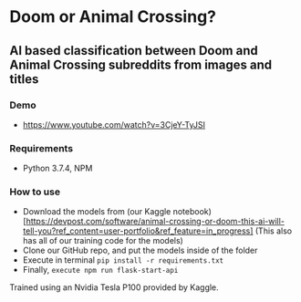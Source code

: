 # Doom or Animal Crossing?

## AI based classification between Doom and Animal Crossing subreddits from images and titles

### Demo
- https://www.youtube.com/watch?v=3CjeY-TyJSI

### Requirements
- Python 3.7.4, NPM

### How to use
- Download the models from (our Kaggle notebook)[https://devpost.com/software/animal-crossing-or-doom-this-ai-will-tell-you?ref_content=user-portfolio&ref_feature=in_progress] (This also has all of our training code for the models)
- Clone our GitHub repo, and put the models inside of the folder
- Execute in terminal `pip install -r requirements.txt`
- Finally, `execute npm run flask-start-api`

Trained using an Nvidia Tesla P100 provided by Kaggle.
